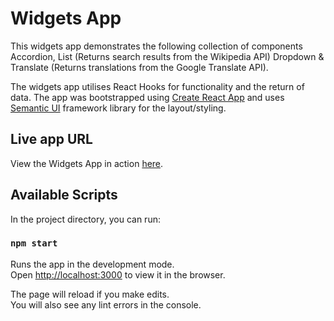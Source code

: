 # Widgets App

This widgets app demonstrates the following collection of components Accordion, List (Returns search results from the Wikipedia API) Dropdown &amp; Translate (Returns translations from the Google Translate API). 

The widgets app utilises React Hooks for functionality and the return of data. The app was bootstrapped using [Create React App](https://github.com/facebook/create-react-app) and uses [Semantic UI](https://semantic-ui.com) framework library for the layout/styling.

## Live app URL
View the Widgets App in action [here](https://peaceful-payne-9ea3c9.netlify.app).

## Available Scripts

In the project directory, you can run:

### `npm start`

Runs the app in the development mode.\
Open [http://localhost:3000](http://localhost:3000) to view it in the browser.

The page will reload if you make edits.\
You will also see any lint errors in the console.